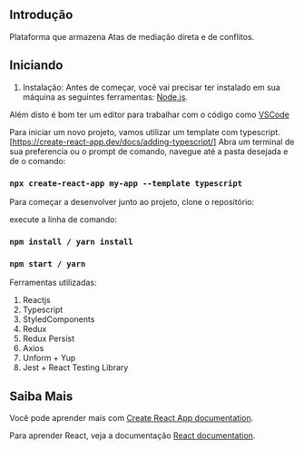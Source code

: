 ## Introdução 
Plataforma que armazena Atas de mediação direta e de conflitos.

## Iniciando

1. Instalação: 
Antes de começar, você vai precisar ter instalado em sua máquina as seguintes ferramentas:
[Node.js](https://nodejs.org/en/). 

Além disto é bom ter um editor para trabalhar com o código como [VSCode](https://code.visualstudio.com/)

Para iniciar um novo projeto, vamos utilizar um template com typescript.[https://create-react-app.dev/docs/adding-typescript/]
Abra um terminal de sua preferencia ou o prompt de comando, navegue até a pasta desejada e de o comando: 
### `npx create-react-app my-app --template typescript`

Para começar a desenvolver junto ao projeto, clone o repositório: 

execute a linha de comando: 
### `npm install / yarn install`
### `npm start / yarn`

Ferramentas utilizadas: 
    <ol>
        <li>Reactjs</li>
        <li>Typescript</li>
        <li>StyledComponents</li>
        <li>Redux</li>
        <li>Redux Persist</li>
        <li>Axios</li>
        <li>Unform + Yup</li>
        <li>Jest + React Testing Library</li>
    </ol>

## Saiba Mais

Você pode aprender mais com [Create React App documentation](https://facebook.github.io/create-react-app/docs/getting-started).

Para aprender React, veja a documentação [React documentation](https://reactjs.org/).
